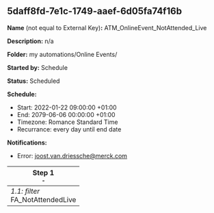 ## 5daff8fd-7e1c-1749-aaef-6d05fa74f16b

**Name** (not equal to External Key)**:** ATM_OnlineEvent_NotAttended_Live

**Description:** n/a

**Folder:** my automations/Online Events/

**Started by:** Schedule

**Status:** Scheduled

**Schedule:**

* Start: 2022-01-22 09:00:00 +01:00
* End: 2079-06-06 00:00:00 +01:00
* Timezone: Romance Standard Time
* Recurrance: every day until end date

**Notifications:**

* Error: joost.van.driessche@merck.com

| Step 1<br>_<small>-</small>_ |
| --- |
| _1.1: filter_<br>FA_NotAttendedLive |
